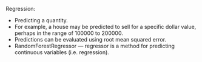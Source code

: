 Regression:

- Predicting a quantity.
- For example, a house may be predicted to sell for a specific dollar value, perhaps in the range of 100000 to 200000.
- Predictions can be evaluated using root mean squared error.
- RandomForestRegressor — regressor is a method for predicting continuous variables (i.e. regression).
